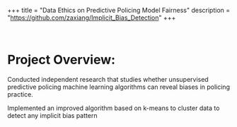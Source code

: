 +++
title = "Data Ethics on Predictive Policing Model Fairness"
description = "https://github.com/zaxiang/Implicit_Bias_Detection"
+++

<br>

# Project Overview:

Conducted independent research that studies whether unsupervised predictive policing machine learning algorithms can reveal biases in policing practice.

Implemented an improved algorithm based on k-means to cluster data to detect any implicit bias pattern
